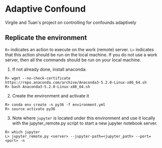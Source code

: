 # Adaptive Confound
Virgile and Tuan's project on controlling for confounds adaptively

## Replicate the environment

`R>` indicates an action to execute on the work (remote) server. `L>` indicates that this action should be run on the local machine.
If you do not use a work server, then all the commands should be run on your local machine.

1. If not already done, install anaconda: 
```
R> wget --no-check-certificate https://repo.anaconda.com/archive/Anaconda3-5.2.0-Linux-x86_64.sh
R> bash Anaconda3-5.2.0-Linux-x86_64.sh
```
2. Create the environment and activate it
```
R> conda env create -n py36 -f environment.yml
R> source activate py36
```
3. Note where `jupyter` is located under this environment and use it locally with the jupyter_remote.py script to start a new jupyter notebook server.
```
R> which jupyter
L> jupyter_remote.py <server> --jupyter-path=<jupyter_path> --port=<port> -n
```
